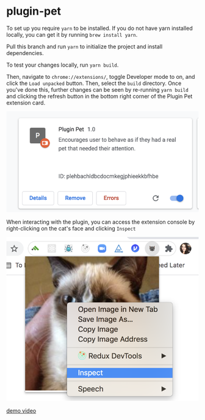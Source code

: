 # plugin-pet

To set up you require `yarn` to be installed. If you do not have yarn installed locally, you can get it by running `brew install yarn`.

Pull this branch and run `yarn` to initialize the project and install dependencies.

To test your changes locally, run `yarn build`.

Then, navigate to `chrome://extensions/`, toggle Developer mode to on, and click the `Load unpacked` button.
Then, select the `build` directory. Once you've done this, further changes can be seen by re-running `yarn build` and
clicking the refresh button in the bottom right corner of the Plugin Pet extension card.

![documentation](docs/doc-1.png)

When interacting with the plugin, you can access the extension console by right-clicking on the cat's face and clicking `Inspect`

![documentation](docs/doc-2.png)

[demo video](https://www.youtube.com/watch?v=9GeU1BDbRiE)